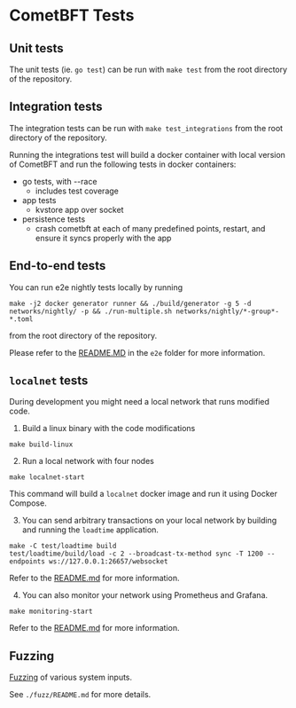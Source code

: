 # CometBFT Tests

## Unit tests
The unit tests (ie. `go test`) can be run with `make test` from the root directory of the repository.

## Integration tests

The integration tests can be run with `make test_integrations` from the root directory of the repository.

Running the integrations test will build a docker container with local version of CometBFT
and run the following tests in docker containers:

- go tests, with --race
    - includes test coverage
- app tests
    - kvstore app over socket
- persistence tests
    - crash cometbft at each of many predefined points, restart, and ensure it syncs properly with the app

## End-to-end tests

You can run e2e nightly tests locally by running
```
make -j2 docker generator runner && ./build/generator -g 5 -d networks/nightly/ -p && ./run-multiple.sh networks/nightly/*-group*-*.toml
```
from the root directory of the repository.

Please refer to the [README.MD](e2e/README.md) in the `e2e` folder for more information.

## `localnet` tests
During development you might need a local network that runs modified code.

1. Build a linux binary with the code modifications
```
make build-linux
```

2. Run a local network with four nodes
```
make localnet-start
```
This command will build a `localnet` docker image and run it using Docker Compose.

3. You can send arbitrary transactions on your local network by building and running the `loadtime` application.
```
make -C test/loadtime build
test/loadtime/build/load -c 2 --broadcast-tx-method sync -T 1200 --endpoints ws://127.0.0.1:26657/websocket
```
Refer to the [README.md](loadtime/README.md) for more information.

4. You can also monitor your network using Prometheus and Grafana.
```
make monitoring-start
```
Refer to the [README.md](monitoring/README.md) for more information.


## Fuzzing

[Fuzzing](https://en.wikipedia.org/wiki/Fuzzing) of various system inputs.

See `./fuzz/README.md` for more details.
